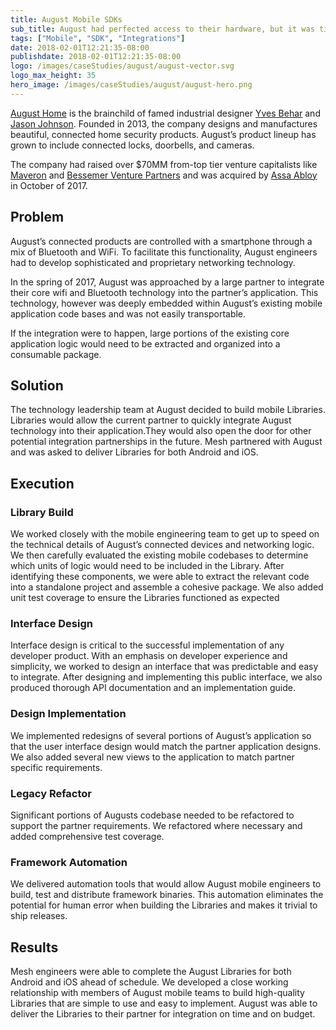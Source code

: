 ```yaml
---
title: August Mobile SDKs
sub_title: August had perfected access to their hardware, but it was time to open the doors to other developers.
tags: ["Mobile", "SDK", "Integrations"]
date: 2018-02-01T12:21:35-08:00
publishdate: 2018-02-01T12:21:35-08:00
logo: /images/caseStudies/august/august-vector.svg
logo_max_height: 35
hero_image: /images/caseStudies/august/august-hero.png
---
```


[August Home](http://august.com/) is the brainchild of famed industrial designer [Yves Behar](https://twitter.com/yvesbehar) and [Jason Johnson](https://twitter.com/jcjohnson). Founded in 2013, the company designs and manufactures beautiful, connected home security products. August’s product lineup has grown to include connected locks, doorbells, and cameras.

The company had raised over $70MM from-top tier venture capitalists like [Maveron](https://www.maveron.com/) and [Bessemer Venture Partners](https://www.bvp.com/) and was acquired by [Assa Abloy](https://www.assaabloy.com/en/com/) in October of 2017. 

## Problem

August’s connected products are controlled with a smartphone through a mix of Bluetooth and WiFi. To facilitate this functionality, August engineers had to develop sophisticated and proprietary networking technology.

In the spring of 2017, August was approached by a large partner to integrate their core wifi and Bluetooth technology into the partner’s application. This technology, however was deeply embedded within August’s existing mobile application code bases and was not easily transportable. 

If the integration were to happen, large portions of the existing core application logic would need to be extracted and organized into a consumable package.

## Solution

The technology leadership team at August decided to build mobile Libraries. Libraries would allow the current partner to quickly integrate August technology into their application.They would also open the door for other potential integration partnerships in the future. Mesh partnered with August and was asked to deliver Libraries for both Android and iOS. 

## Execution

### Library Build

We worked closely with the mobile engineering team to get up to speed on the technical details of August’s connected devices and networking logic. We then carefully evaluated the existing mobile codebases to determine which units of logic would need to be included in the Library. After identifying these components, we were able to extract the relevant code into a standalone project and assemble a cohesive package. We also added unit test coverage to ensure the Libraries functioned as expected

### Interface Design 

Interface design is critical to the successful implementation of any developer product. With an emphasis on developer experience and simplicity, we worked to design an interface that was predictable and easy to integrate. After designing and implementing this public interface, we also produced thorough API documentation and an implementation guide.

### Design Implementation 

We implemented redesigns of several portions of August’s application so that the user interface design would match the partner application designs. We also added several new views to the application to match partner specific requirements.

### Legacy Refactor

Significant portions of Augusts codebase needed to be refactored to support the partner requirements. We refactored where necessary and added comprehensive test coverage. 

### Framework Automation

We delivered automation tools that would allow August mobile engineers to build, test and distribute framework binaries. This automation eliminates the potential for human error when building the Libraries and makes it trivial to ship releases.

## Results

Mesh engineers were able to complete the August Libraries for both Android and iOS ahead of schedule. We developed a close working relationship with members of August mobile teams to build high-quality Libraries that are simple to use and easy to implement. August was able to deliver the Libraries to their partner for integration on time and on budget.